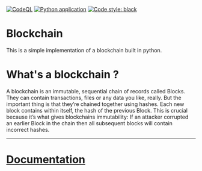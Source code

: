 [![CodeQL](https://github.com/theredditbandit/Blockchain/actions/workflows/codeql.yml/badge.svg)](https://github.com/theredditbandit/Blockchain/actions/workflows/codeql.yml)
[![Python application](https://github.com/theredditbandit/Blockchain/actions/workflows/python-app.yml/badge.svg)](https://github.com/theredditbandit/Blockchain/actions/workflows/python-app.yml)
[![Code style: black](https://img.shields.io/badge/code%20style-black-000000.svg)](https://github.com/psf/black)
# Blockchain

This is a simple implementation of a blockchain built in python.

# What's a blockchain ?
A blockchain is an immutable, sequential chain of records called Blocks. They can contain transactions, files or any data you like, really. But the important thing is that they’re chained together using hashes.
Each new block contains within itself, the hash of the previous Block. This is crucial because it’s what gives blockchains immutability: If an attacker corrupted an earlier Block in the chain then all subsequent blocks will contain incorrect hashes.



---

# [Documentation](Docs/documentation.md)
